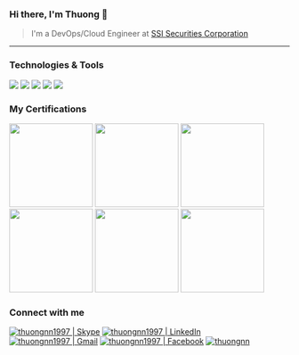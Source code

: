### Hi there, I'm Thuong 👋

> I'm a DevOps/Cloud Engineer at [SSI Securities Corporation](https://ssi.com.vn)
---
### Technologies & Tools
![](https://img.shields.io/badge/OS-Linux-FCC624?style=flat&logo=linux&logoColor=white)
![](https://img.shields.io/badge/Code-Golang-00ADD8?style=flat&logo=go&logoColor=white)
![](https://img.shields.io/badge/Tools-Docker-2496ED?style=flat&logo=docker&logoColor=white)
![](https://img.shields.io/badge/Tools-Kubernetes-326CE5?style=flat&logo=kubernetes&logoColor=white)
![](https://img.shields.io/badge/Cloud-Google_Cloud-4285F4?style=flat&logo=google-cloud&logoColor=white)

### My Certifications
[<img src="https://images.credly.com/size/340x340/images/8b8ed108-e77d-4396-ac59-2504583b9d54/cka_from_cncfsite__281_29.png" width="150" height="150" />](https://www.credly.com/badges/e9f0fe0f-5227-4f35-9130-f27658ae41fa)
[<img src="https://api.accredible.com/v1/frontend/credential_website_embed_image/badge/60000441" width="150" height="150" />](https://www.credential.net/3e118faa-5902-4a4c-9eab-b652c75c0d82)
[<img src="https://api.accredible.com/v1/frontend/credential_website_embed_image/badge/61633749" width="150" height="150" />](https://www.credential.net/8151bf00-7ede-4f44-9899-863926ad504a)
[<img src="https://api.accredible.com/v1/frontend/credential_website_embed_image/badge/63329675" width="150" height="150" />](https://www.credential.net/ee335cca-e275-4869-ad8a-6d94765ab467)
[<img src="https://api.accredible.com/v1/frontend/credential_website_embed_image/badge/64898905" width="150" height="150" />](https://www.credential.net/c4f11dc6-04c9-4159-a276-e14b370034ee)
[<img src="https://images.credly.com/size/340x340/images/5426612d-4ded-4408-bfaa-dbe3210f9cf9/LF_logobadge.png" width="150" height="150" />](https://www.credly.com/badges/72990811-87ef-458e-990a-ee661a6b4054)

### Connect with me
[<img alt="thuongnn1997 | Skype" src="https://img.shields.io/badge/-Skype-00AFF0?style=flat&logo=Skype&logoColor=white" />][skype]
[<img alt="thuongnn1997 | LinkedIn" src="https://img.shields.io/badge/-Linkedin-0A66C2?style=flat&logo=Linkedin&logoColor=white" />][linkedin]
[<img alt="thuongnn1997 | Gmail" src="https://img.shields.io/badge/-Gmail-EA4335?style=flat&logo=Gmail&logoColor=white" />][gmail]
[<img alt="thuongnn1997 | Facebook" src="https://img.shields.io/badge/-Facebook-1877F2?style=flat&logo=Facebook&logoColor=white" />][facebook]
[<img src="https://img.shields.io/badge/-Medium-000000?style=flat&logo=Medium&logoColor=#000000" alt="thuongnn" />][website]

[website]: https://thuongnn.medium.com
[linkedin]: https://linkedin.com/in/thuongnn
[skype]: https://join.skype.com/invite/nrivoAfXgTiV
[gmail]: mailto:thuongnn1997@gmail.com
[facebook]: https://facebook.com/thuongnn97
